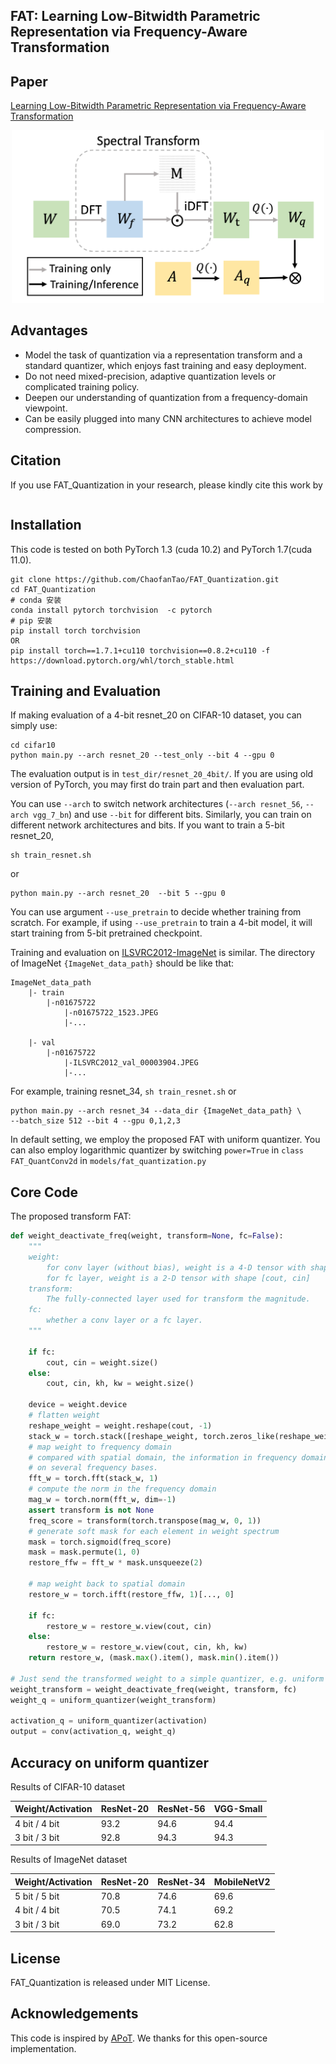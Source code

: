 ## FAT: Learning Low-Bitwidth Parametric Representation via Frequency-Aware Transformation

## Paper
[Learning Low-Bitwidth Parametric Representation via Frequency-Aware Transformation](https://arxiv.org/abs/2102.07444v1.pdf)
<center class="half">
    <img src="./files/framework3.png" width="500"/>
</center>

## Advantages
- Model the task of quantization via a representation transform and a standard quantizer, which enjoys fast training and easy deployment.
- Do not need mixed-precision, adaptive quantization levels or complicated training policy.
- Deepen our understanding of quantization from a frequency-domain viewpoint.
- Can be easily plugged into many CNN architectures to achieve model compression. 


## Citation
If you use FAT_Quantization in your research, please kindly cite this work by
```BibTeX

```

## Installation
This code is tested on both PyTorch 1.3 (cuda 10.2) and PyTorch 1.7(cuda 11.0).
```
git clone https://github.com/ChaofanTao/FAT_Quantization.git
cd FAT_Quantization
# conda 安装
conda install pytorch torchvision  -c pytorch
# pip 安装
pip install torch torchvision
OR
pip install torch==1.7.1+cu110 torchvision==0.8.2+cu110 -f https://download.pytorch.org/whl/torch_stable.html
```
## Training and Evaluation
If making evaluation of a 4-bit resnet_20 on CIFAR-10 dataset, you can simply use:
```
cd cifar10
python main.py --arch resnet_20 --test_only --bit 4 --gpu 0 
```
The evaluation output  is  in ```test_dir/resnet_20_4bit/```. If you are using old version of PyTorch, you may first do train part and then evaluation part.

You can use ```--arch``` to switch network architectures (```--arch resnet_56```, ```--arch vgg_7_bn```) and use ```--bit``` for different bits. Similarly, you can train on different network architectures and bits. If you want to train a 5-bit resnet_20,
```
sh train_resnet.sh
```
or
```
python main.py --arch resnet_20  --bit 5 --gpu 0
```
You can use argument ```--use_pretrain```  to decide whether training from scratch. For example, if using ```--use_pretrain``` to train a 4-bit model, it will start training from 5-bit pretrained checkpoint.

Training and evaluation on [ILSVRC2012-ImageNet](http://www.image-net.org/download-images) is similar. The directory of ImageNet ```{ImageNet_data_path}``` should be like that:
```
ImageNet_data_path
    |- train
        |-n01675722
            |-n01675722_1523.JPEG
            |-...
        
    |- val
        |-n01675722
            |-ILSVRC2012_val_00003904.JPEG
            |-...
```

For example, training resnet_34, 
```sh train_resnet.sh```
or
```
python main.py --arch resnet_34 --data_dir {ImageNet_data_path} \
--batch_size 512 --bit 4 --gpu 0,1,2,3
```

In default setting, we employ the proposed FAT with uniform quantizer. You can also employ logarithmic 
quantizer by switching ```power=True``` in ```class FAT_QuantConv2d``` in ```models/fat_quantization.py```

## Core Code
The proposed transform FAT:
```python
def weight_deactivate_freq(weight, transform=None, fc=False):
    """
    weight:
        for conv layer (without bias), weight is a 4-D tensor with shape [cout, cin, kh, kw]
        for fc layer, weight is a 2-D tensor with shape [cout, cin]
    transform:
        The fully-connected layer used for transform the magnitude.
    fc:
        whether a conv layer or a fc layer.
    """

    if fc:
        cout, cin = weight.size()
    else:
        cout, cin, kh, kw = weight.size()

    device = weight.device
    # flatten weight
    reshape_weight = weight.reshape(cout, -1)
    stack_w = torch.stack([reshape_weight, torch.zeros_like(reshape_weight).to(device)], dim=-1)
    # map weight to frequency domain
    # compared with spatial domain, the information in frequency domain is much more concentrated 
    # on several frequency bases.
    fft_w = torch.fft(stack_w, 1)
    # compute the norm in the frequency domain
    mag_w = torch.norm(fft_w, dim=-1)
    assert transform is not None
    freq_score = transform(torch.transpose(mag_w, 0, 1))
    # generate soft mask for each element in weight spectrum
    mask = torch.sigmoid(freq_score)
    mask = mask.permute(1, 0)
    restore_ffw = fft_w * mask.unsqueeze(2)

    # map weight back to spatial domain
    restore_w = torch.ifft(restore_ffw, 1)[..., 0]

    if fc:
        restore_w = restore_w.view(cout, cin)
    else:
        restore_w = restore_w.view(cout, cin, kh, kw)
    return restore_w, (mask.max().item(), mask.min().item())

# Just send the transformed weight to a simple quantizer, e.g. uniform quantizer
weight_transform = weight_deactivate_freq(weight, transform, fc)  
weight_q = uniform_quantizer(weight_transform)  

activation_q = uniform_quantizer(activation) 
output = conv(activation_q, weight_q)
```


## Accuracy on uniform quantizer
 Results of CIFAR-10 dataset

| Weight/Activation  |  ResNet-20   | ResNet-56  | VGG-Small |
|  ----  | ----  |  ----  |  ----  |
| 4 bit / 4 bit |  93.2 | 94.6 |94.4 |
| 3 bit / 3 bit | 92.8  | 94.3 |94.3 |

Results of ImageNet dataset

|Weight/Activation  |  ResNet-20   | ResNet-34  | MobileNetV2 |
|  ----  | ----  |  ----  |  ----  |
|5 bit / 5 bit |  70.8 | 74.6 |69.6 |
|4 bit / 4 bit |  70.5 | 74.1 |69.2 |
|3 bit / 3 bit | 69.0  | 73.2 |62.8 |


## License
FAT_Quantization is released under MIT License.

## Acknowledgements
This code is inspired by [APoT](https://github.com/yhhhli/APoT_Quantization). We thanks for this open-source implementation.
